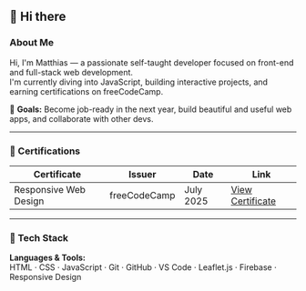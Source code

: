 ## 👋 Hi there

### About Me

Hi, I'm Matthias — a passionate self-taught developer focused on front-end and full-stack web development.  
I'm currently diving into JavaScript, building interactive projects, and earning certifications on freeCodeCamp.

🎯 **Goals:** Become job-ready in the next year, build beautiful and useful web apps, and collaborate with other devs.

---

### 📜 Certifications

| Certificate | Issuer | Date | Link |
|-------------|--------|------|------|
| Responsive Web Design | freeCodeCamp | July 2025 | [View Certificate](https://www.freecodecamp.org/certification/MatthiasEaton/responsive-web-design) |

---

### 🧰 Tech Stack

**Languages & Tools:**  
HTML · CSS · JavaScript · Git · GitHub · VS Code · Leaflet.js · Firebase · Responsive Design



